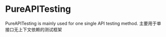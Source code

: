 # PureAPITesting
PureAPITesting is mainly used for one single API testing method. 主要用于单接口无上下文依赖的测试框架
